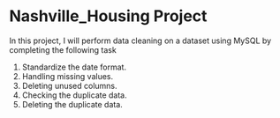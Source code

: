 # Nashville_Housing Project

In this project, I will perform data cleaning on a dataset using MySQL
by completing the following task

1. Standardize the date format.
2. Handling missing values.
3. Deleting unused columns.
4. Checking the duplicate data.
5. Deleting the duplicate data.


